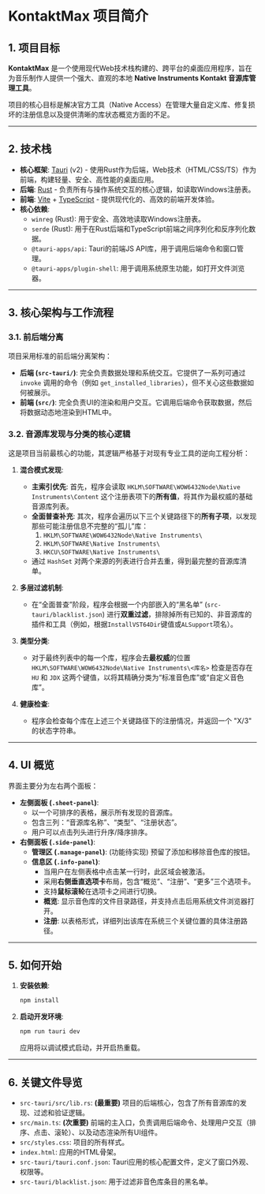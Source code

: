 # KontaktMax 项目简介

## 1. 项目目标

**KontaktMax** 是一个使用现代Web技术栈构建的、跨平台的桌面应用程序，旨在为音乐制作人提供一个强大、直观的本地 **Native Instruments Kontakt 音源库管理工具**。

项目的核心目标是解决官方工具（Native Access）在管理大量自定义库、修复损坏的注册信息以及提供清晰的库状态概览方面的不足。

---

## 2. 技术栈

*   **核心框架**: [Tauri](https://tauri.app/) (v2) - 使用Rust作为后端，Web技术（HTML/CSS/TS）作为前端，构建轻量、安全、高性能的桌面应用。
*   **后端**: [Rust](https://www.rust-lang.org/) - 负责所有与操作系统交互的核心逻辑，如读取Windows注册表。
*   **前端**: [Vite](https://vitejs.dev/) + [TypeScript](https://www.typescriptlang.org/) - 提供现代化的、高效的前端开发体验。
*   **核心依赖**:
    *   `winreg` (Rust): 用于安全、高效地读取Windows注册表。
    *   `serde` (Rust): 用于在Rust后端和TypeScript前端之间序列化和反序列化数据。
    *   `@tauri-apps/api`: Tauri的前端JS API库，用于调用后端命令和窗口管理。
    *   `@tauri-apps/plugin-shell`: 用于调用系统原生功能，如打开文件浏览器。

---

## 3. 核心架构与工作流程

### 3.1. 前后端分离

项目采用标准的前后端分离架构：
*   **后端 (`src-tauri/`)**: 完全负责数据处理和系统交互。它提供了一系列可通过 `invoke` 调用的命令（例如 `get_installed_libraries`），但不关心这些数据如何被展示。
*   **前端 (`src/`)**: 完全负责UI的渲染和用户交互。它调用后端命令获取数据，然后将数据动态地渲染到HTML中。

### 3.2. 音源库发现与分类的核心逻辑

这是项目当前最核心的功能，其逻辑严格基于对现有专业工具的逆向工程分析：

1.  **混合模式发现**:
    *   **主索引优先**: 首先，程序会读取 `HKLM\SOFTWARE\WOW6432Node\Native Instruments\Content` 这个注册表项下的**所有值**，将其作为最权威的基础音源库列表。
    *   **全面普查补充**: 其次，程序会遍历以下三个关键路径下的**所有子项**，以发现那些可能注册信息不完整的“孤儿”库：
        1.  `HKLM\SOFTWARE\WOW6432Node\Native Instruments\`
        2.  `HKLM\SOFTWARE\Native Instruments\`
        3.  `HKCU\SOFTWARE\Native Instruments\`
    *   通过 `HashSet` 对两个来源的列表进行合并去重，得到最完整的音源库清单。

2.  **多层过滤机制**:
    *   在“全面普查”阶段，程序会根据一个内部嵌入的“黑名单” (`src-tauri/blacklist.json`) 进行**双重过滤**，排除掉所有已知的、非音源库的插件和工具（例如，根据`InstallVST64Dir`键值或`ALSupport`项名）。

3.  **类型分类**:
    *   对于最终列表中的每一个库，程序会去**最权威**的位置 `HKLM\SOFTWARE\WOW6432Node\Native Instruments\<库名>` 检查是否存在 `HU` 和 `JDX` 这两个键值，以将其精确分类为“标准音色库”或“自定义音色库”。

4.  **健康检查**:
    *   程序会检查每个库在上述三个关键路径下的注册情况，并返回一个 "X/3" 的状态字符串。

---

## 4. UI 概览

界面主要分为左右两个面板：

*   **左侧面板 (`.sheet-panel`)**:
    *   以一个可排序的表格，展示所有发现的音源库。
    *   包含三列：“音源库名称”、“类型”、“注册状态”。
    *   用户可以点击列头进行升序/降序排序。
*   **右侧面板 (`.side-panel`)**:
    *   **管理区 (`.manage-panel`)**: (功能待实现) 预留了添加和移除音色库的按钮。
    *   **信息区 (`.info-panel`)**:
        *   当用户在左侧表格中点击某一行时，此区域会被激活。
        *   采用**右侧垂直选项卡**布局，包含“概览”、“注册”、“更多”三个选项卡。
        *   支持**鼠标滚轮**在选项卡之间进行切换。
        *   **概览**: 显示音色库的文件目录路径，并支持点击后用系统文件浏览器打开。
        *   **注册**: 以表格形式，详细列出该库在系统三个关键位置的具体注册路径。

---

## 5. 如何开始

1.  **安装依赖**:
    ```bash
    npm install
    ```
2.  **启动开发环境**:
    ```bash
    npm run tauri dev
    ```
    应用将以调试模式启动，并开启热重载。

---

## 6. 关键文件导览

*   `src-tauri/src/lib.rs`: **(最重要)** 项目的后端核心，包含了所有音源库的发现、过滤和验证逻辑。
*   `src/main.ts`: **(次重要)** 前端的主入口，负责调用后端命令、处理用户交互（排序、点击、滚轮）、以及动态渲染所有UI组件。
*   `src/styles.css`: 项目的所有样式。
*   `index.html`: 应用的HTML骨架。
*   `src-tauri/tauri.conf.json`: Tauri应用的核心配置文件，定义了窗口外观、权限等。
*   `src-tauri/blacklist.json`: 用于过滤非音色库条目的黑名单。


